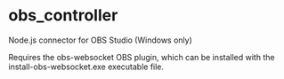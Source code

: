 # obs_controller
Node.js connector for OBS Studio (Windows only)

Requires the obs-websocket OBS plugin, which can be installed with the install-obs-websocket.exe executable file.
